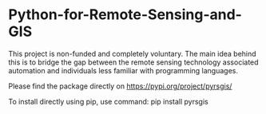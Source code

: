 # Python-for-Remote-Sensing-and-GIS
This project is non-funded and completely voluntary. The main idea behind this is to bridge the gap between the remote sensing technology associated automation and individuals less familiar with programming languages.

Please find the package directly on https://pypi.org/project/pyrsgis/

To install directly using pip, use command:
pip install pyrsgis
